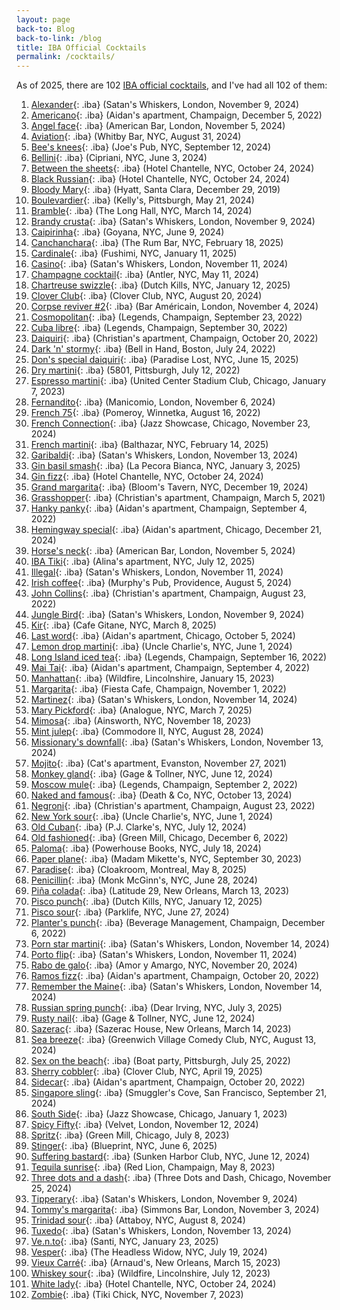 ```yaml
---
layout: page
back-to: Blog
back-to-link: /blog
title: IBA Official Cocktails
permalink: /cocktails/
---
```


As of 2025, there are 102 [IBA official cocktails](https://iba-world.com/cocktails/all-cocktails/), and I've had all 102 of them:

1.  [Alexander](https://iba-world.com/iba-cocktail/alexander/){: .iba} (Satan's Whiskers, London, November 9, 2024)
1.  [Americano](https://iba-world.com/iba-cocktail/americano/){: .iba} (Aidan's apartment, Champaign, December 5, 2022)
1.  [Angel face](https://iba-world.com/iba-cocktail/angel-face/){: .iba} (American Bar, London, November 5, 2024)
1.  [Aviation](https://iba-world.com/iba-cocktail/aviation/){: .iba} (Whitby Bar, NYC, August 31, 2024)
1.  [Bee's knees](https://iba-world.com/iba-cocktail/bees-knees/){: .iba} (Joe's Pub, NYC, September 12, 2024)
1.  [Bellini](https://iba-world.com/iba-cocktail/bellini/){: .iba} (Cipriani, NYC, June 3, 2024)
1.  [Between the sheets](https://iba-world.com/iba-cocktail/between-the-sheets/){: .iba} (Hotel Chantelle, NYC, October 24, 2024)
1.  [Black Russian](https://iba-world.com/iba-cocktail/black-russian/){: .iba} (Hotel Chantelle, NYC, October 24, 2024)
1.  [Bloody Mary](https://iba-world.com/iba-cocktail/bloody-mary/){: .iba} (Hyatt, Santa Clara, December 29, 2019)
1.  [Boulevardier](https://iba-world.com/iba-cocktail/boulevardier/){: .iba} (Kelly's, Pittsburgh, May 21, 2024)
1.  [Bramble](https://iba-world.com/iba-cocktail/bramble/){: .iba} (The Long Hall, NYC, March 14, 2024)
1.  [Brandy crusta](https://iba-world.com/iba-cocktail/brandy-crusta/){: .iba} (Satan's Whiskers, London, November 9, 2024)
1.  [Caipirinha](https://iba-world.com/iba-cocktail/caipirinha/){: .iba} (Goyana, NYC, June 9, 2024)
1.  [Canchanchara](https://iba-world.com/iba-cocktail/canchanchara/){: .iba} (The Rum Bar, NYC, February 18, 2025)
1.  [Cardinale](https://iba-world.com/iba-cocktail/cardinale/){: .iba} (Fushimi, NYC, January 11, 2025)
1.  [Casino](https://iba-world.com/iba-cocktail/casino/){: .iba} (Satan's Whiskers, London, November 11, 2024)
1.  [Champagne cocktail](https://iba-world.com/iba-cocktail/champagne-cocktail/){: .iba} (Antler, NYC, May 11, 2024)
1.  [Chartreuse swizzle](https://iba-world.com/iba-cocktail/chartreuse-swizzle/){: .iba} (Dutch Kills, NYC, January 12, 2025)
1.  [Clover Club](https://iba-world.com/iba-cocktail/clover-club/){: .iba} (Clover Club, NYC, August 20, 2024)
1.  [Corpse reviver #2](https://iba-world.com/iba-cocktail/corpse-reviver-2/){: .iba} (Bar Américain, London, November 4, 2024)
1.  [Cosmopolitan](https://iba-world.com/iba-cocktail/cosmopolitan/){: .iba} (Legends, Champaign, September 23, 2022)
1.  [Cuba libre](https://iba-world.com/iba-cocktail/cuba-libre/){: .iba} (Legends, Champaign, September 30, 2022)
1.  [Daiquiri](https://iba-world.com/iba-cocktail/daiquiri/){: .iba} (Christian's apartment, Champaign, October 20, 2022)
1.  [Dark 'n' stormy](https://iba-world.com/iba-cocktail/dark-n-stormy/){: .iba} (Bell in Hand, Boston, July 24, 2022)
1.  [Don's special daiquiri](https://iba-world.com/iba-cocktail/dons-special-daiquiri/){: .iba} (Paradise Lost, NYC, June 15, 2025)
1.  [Dry martini](https://iba-world.com/iba-cocktail/dry-martini/){: .iba} (5801, Pittsburgh, July 12, 2022)
1.  [Espresso martini](https://iba-world.com/iba-cocktail/espresso-martini/){: .iba} (United Center Stadium Club, Chicago, January 7, 2023)
1.  [Fernandito](https://iba-world.com/iba-cocktail/fernandito/){: .iba} (Manicomio, London, November 6, 2024)
1.  [French 75](https://iba-world.com/iba-cocktail/french-75/){: .iba} (Pomeroy, Winnetka, August 16, 2022)
1.  [French Connection](https://iba-world.com/iba-cocktail/french-connection/){: .iba} (Jazz Showcase, Chicago, November 23, 2024)
1.  [French martini](https://iba-world.com/iba-cocktail/french-martini/){: .iba} (Balthazar, NYC, February 14, 2025)
1.  [Garibaldi](https://iba-world.com/iba-cocktail/garibaldi/){: .iba} (Satan's Whiskers, London, November 13, 2024)
1.  [Gin basil smash](https://iba-world.com/iba-cocktail/gin-basil-smash/){: .iba} (La Pecora Bianca, NYC, January 3, 2025)
1.  [Gin fizz](https://iba-world.com/iba-cocktail/gin-fizz/){: .iba} (Hotel Chantelle, NYC, October 24, 2024)
1.  [Grand margarita](https://iba-world.com/iba-cocktail/grand-margarita/){: .iba} (Bloom's Tavern, NYC, December 19, 2024)
1.  [Grasshopper](https://iba-world.com/iba-cocktail/grasshopper/){: .iba} (Christian's apartment, Champaign, March 5, 2021)
1.  [Hanky panky](https://iba-world.com/iba-cocktail/hanky-panky/){: .iba} (Aidan's apartment, Champaign, September 4, 2022)
1.  [Hemingway special](https://iba-world.com/iba-cocktail/hemingway-special/){: .iba} (Aidan's apartment, Chicago, December 21, 2024)
1.  [Horse's neck](https://iba-world.com/iba-cocktail/horses-neck/){: .iba} (American Bar, London, November 5, 2024)
1.  [IBA Tiki](https://iba-world.com/iba-cocktail/iba-tiki/){: .iba} (Alina's apartment, NYC, July 12, 2025)
1.  [Illegal](https://iba-world.com/iba-cocktail/illegal/){: .iba} (Satan's Whiskers, London, November 11, 2024)
1.  [Irish coffee](https://iba-world.com/iba-cocktail/irish-coffee/){: .iba} (Murphy's Pub, Providence, August 5, 2024)
1.  [John Collins](https://iba-world.com/iba-cocktail/john-collins/){: .iba} (Christian's apartment, Champaign, August 23, 2022)
1.  [Jungle Bird](https://iba-world.com/iba-cocktail/jungle-bird/){: .iba} (Satan's Whiskers, London, November 9, 2024)
1.  [Kir](https://iba-world.com/iba-cocktail/kir/){: .iba} (Cafe Gitane, NYC, March 8, 2025)
1.  [Last word](https://iba-world.com/iba-cocktail/last-word/){: .iba} (Aidan's apartment, Chicago, October 5, 2024)
1.  [Lemon drop martini](https://iba-world.com/iba-cocktail/lemon-drop-martini/){: .iba} (Uncle Charlie's, NYC, June 1, 2024)
1.  [Long Island iced tea](https://iba-world.com/iba-cocktail/long-island-iced-tea/){: .iba} (Legends, Champaign, September 16, 2022)
1.  [Mai Tai](https://iba-world.com/iba-cocktail/mai-tai/){: .iba} (Aidan's apartment, Champaign, September 4, 2022)
1.  [Manhattan](https://iba-world.com/iba-cocktail/manhattan/){: .iba} (Wildfire, Lincolnshire, January 15, 2023)
1.  [Margarita](https://iba-world.com/iba-cocktail/margarita/){: .iba} (Fiesta Cafe, Champaign, November 1, 2022)
1.  [Martinez](https://iba-world.com/iba-cocktail/martinez/){: .iba} (Satan's Whiskers, London, November 14, 2024)
1.  [Mary Pickford](https://iba-world.com/iba-cocktail/mary-pickford/){: .iba} (Analogue, NYC, March 7, 2025)
1.  [Mimosa](https://iba-world.com/iba-cocktail/mimosa/){: .iba} (Ainsworth, NYC, November 18, 2023)
1.  [Mint julep](https://iba-world.com/iba-cocktail/mint-julep/){: .iba} (Commodore II, NYC, August 28, 2024)
1.  [Missionary's downfall](https://iba-world.com/iba-cocktail/missionarys-downfall/){: .iba} (Satan's Whiskers, London, November 13, 2024)
1.  [Mojito](https://iba-world.com/iba-cocktail/mojito/){: .iba} (Cat's apartment, Evanston, November 27, 2021)
1.  [Monkey gland](https://iba-world.com/iba-cocktail/monkey-gland/){: .iba} (Gage & Tollner, NYC, June 12, 2024)
1.  [Moscow mule](https://iba-world.com/iba-cocktail/moscow-mule/){: .iba} (Legends, Champaign, September 2, 2022)
1.  [Naked and famous](https://iba-world.com/iba-cocktail/naked-and-famous/){: .iba} (Death & Co, NYC, October 13, 2024)
1.  [Negroni](https://iba-world.com/iba-cocktail/negroni/){: .iba} (Christian's apartment, Champaign, August 23, 2022)
1.  [New York sour](https://iba-world.com/iba-cocktail/new-york-sour/){: .iba} (Uncle Charlie's, NYC, June 1, 2024)
1.  [Old Cuban](https://iba-world.com/iba-cocktail/old-cuban/){: .iba} (P.J. Clarke's, NYC, July 12, 2024)
1.  [Old fashioned](https://iba-world.com/iba-cocktail/old-fashioned/){: .iba} (Green Mill, Chicago, December 6, 2022)
1.  [Paloma](https://iba-world.com/iba-cocktail/paloma/){: .iba} (Powerhouse Books, NYC, July 18, 2024)
1.  [Paper plane](https://iba-world.com/iba-cocktail/paper-plane/){: .iba} (Madam Mikette's, NYC, September 30, 2023)
1.  [Paradise](https://iba-world.com/iba-cocktail/paradise/){: .iba} (Cloakroom, Montreal, May 8, 2025)
1.  [Penicillin](https://iba-world.com/iba-cocktail/penicillin/){: .iba} (Monk McGinn's, NYC, June 28, 2024)
1.  [Piña colada](https://iba-world.com/iba-cocktail/pina-colada/){: .iba} (Latitude 29, New Orleans, March 13, 2023)
1.  [Pisco punch](https://iba-world.com/iba-cocktail/pisco-punch/){: .iba} (Dutch Kills, NYC, January 12, 2025)
1.  [Pisco sour](https://iba-world.com/iba-cocktail/pisco-sour/){: .iba} (Parklife, NYC, June 27, 2024)
1.  [Planter's punch](https://iba-world.com/iba-cocktail/planters-punch/){: .iba} (Beverage Management, Champaign, December 6, 2022)
1.  [Porn star martini](https://iba-world.com/iba-cocktail/porn-star-martini/){: .iba} (Satan's Whiskers, London, November 14, 2024)
1.  [Porto flip](https://iba-world.com/iba-cocktail/porto-flip/){: .iba} (Satan's Whiskers, London, November 11, 2024)
1.  [Rabo de galo](https://iba-world.com/iba-cocktail/rabo-de-galo/){: .iba} (Amor y Amargo, NYC, November 20, 2024)
1.  [Ramos fizz](https://iba-world.com/iba-cocktail/ramos-fizz/){: .iba} (Aidan's apartment, Champaign, October 20, 2022)
1.  [Remember the Maine](https://iba-world.com/iba-cocktail/remember-the-maine/){: .iba} (Satan's Whiskers, London, November 14, 2024)
1.  [Russian spring punch](https://iba-world.com/iba-cocktail/russian-spring-punch/){: .iba} (Dear Irving, NYC, July 3, 2025)
1.  [Rusty nail](https://iba-world.com/iba-cocktail/rusty-nail/){: .iba} (Gage & Tollner, NYC, June 12, 2024)
1.  [Sazerac](https://iba-world.com/iba-cocktail/sazerac/){: .iba} (Sazerac House, New Orleans, March 14, 2023)
1.  [Sea breeze](https://iba-world.com/iba-cocktail/sea-breeze/){: .iba} (Greenwich Village Comedy Club, NYC, August 13, 2024)
1.  [Sex on the beach](https://iba-world.com/iba-cocktail/sex-on-the-beach/){: .iba} (Boat party, Pittsburgh, July 25, 2022)
1.  [Sherry cobbler](https://iba-world.com/iba-cocktail/sherry-cobbler/){: .iba} (Clover Club, NYC, April 19, 2025)
1.  [Sidecar](https://iba-world.com/iba-cocktail/sidecar/){: .iba} (Aidan's apartment, Champaign, October 20, 2022)
1.  [Singapore sling](https://iba-world.com/iba-cocktail/singapore-sling/){: .iba} (Smuggler's Cove, San Francisco, September 21, 2024)
1.  [South Side](https://iba-world.com/iba-cocktail/south-side/){: .iba} (Jazz Showcase, Chicago, January 1, 2023)
1.  [Spicy Fifty](https://iba-world.com/iba-cocktail/spicy-fifty/){: .iba} (Velvet, London, November 12, 2024)
1.  [Spritz](https://iba-world.com/iba-cocktail/spritz/){: .iba} (Green Mill, Chicago, July 8, 2023)
1.  [Stinger](https://iba-world.com/iba-cocktail/stinger/){: .iba} (Blueprint, NYC, June 6, 2025)
1.  [Suffering bastard](https://iba-world.com/iba-cocktail/suffering-bastard/){: .iba} (Sunken Harbor Club, NYC, June 12, 2024)
1.  [Tequila sunrise](https://iba-world.com/iba-cocktail/tequila-sunrise/){: .iba} (Red Lion, Champaign, May 8, 2023)
1.  [Three dots and a dash](https://iba-world.com/iba-cocktail/three-dots-and-a-dash/){: .iba} (Three Dots and Dash, Chicago, November 25, 2024)
1.  [Tipperary](https://iba-world.com/iba-cocktail/tipperary/){: .iba} (Satan's Whiskers, London, November 9, 2024)
1.  [Tommy's margarita](https://iba-world.com/iba-cocktail/tommys-margarita/){: .iba} (Simmons Bar, London, November 3, 2024)
1.  [Trinidad sour](https://iba-world.com/iba-cocktail/trinidad-sour/){: .iba} (Attaboy, NYC, August 8, 2024)
1.  [Tuxedo](https://iba-world.com/iba-cocktail/tuxedo/){: .iba} (Satan's Whiskers, London, November 13, 2024)
1.  [Ve.n.to](https://iba-world.com/iba-cocktail/ve-n-to/){: .iba} (Santi, NYC, January 23, 2025)
1.  [Vesper](https://iba-world.com/iba-cocktail/vesper/){: .iba} (The Headless Widow, NYC, July 19, 2024)
1.  [Vieux Carré](https://iba-world.com/iba-cocktail/vieux-carre/){: .iba} (Arnaud's, New Orleans, March 15, 2023)
1.  [Whiskey sour](https://iba-world.com/iba-cocktail/whiskey-sour/){: .iba} (Wildfire, Lincolnshire, July 12, 2023)
1.  [White lady](https://iba-world.com/iba-cocktail/white-lady/){: .iba} (Hotel Chantelle, NYC, October 24, 2024)
1.  [Zombie](https://iba-world.com/iba-cocktail/zombie/){: .iba} (Tiki Chick, NYC, November 7, 2023)
